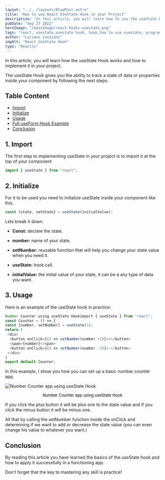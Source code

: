 ```yaml
---
layout: "../../layouts/BlogPost.astro"
title: "How to use React UseState Hook in your Project"
description: "In this article, you will learn how to use the useState Hook and how to implement it in your project."
pubDate: "Sep 27 2022"
heroImage: "/mainImage/react-hooks-usestate.png"
tags: "react, usestate,usestate hook, hook,how to use usestate, programming"
author: "Luciano Canziani"
imgAlt: "React UseState Hook"
type: "ReactJs"
---
```


In this article, you will learn how the useState Hook works and how to implement it in your project.

The useState Hook gives you the ability to track a state of data or properties inside your component by following the next steps.

## Table Content

- <a href="#Import" class="table-content-item">Import</a>
- <a href="#Initialize" class="table-content-item">Initialize</a>
- <a href="#Usage" class="table-content-item">Usage</a>
- <a href="#Full-useForm-Hook-Example" class="table-content-item">Full useForm Hook Example</a>
- <a href="#Conclusion" class="table-content-item">Conclusion</a>
<a name="Import"></a>

## 1. Import

The first step to implementing useState in your project is to import it at the top of your component

```js
import { useState } from "react";
```
<a name="Initialize"></a>

## 2. Initialize

For it to be used you need to initialize useState inside your component like this.

```js
const [state, setState] = useState(initialValue);
```

Lets break it down.

- <strong>Const:</strong> declare the state.

- <strong>number:</strong> name of your state.

- <strong>setNumber:</strong> reusable function that will help you change your state value when you need it.

- <strong>useState:</strong> hook call.

- <strong>initialValue:</strong> the initial value of your state, it can be a any type of data you want.
<a name="Usage"></a>

## 3. Usage

Here is an example of the useState hook in practice:

```js
Number Counter using useState Hookimport { useState } from "react";
const Counter = () => {
const [number, setNumber] = useState(1);
return (
 <div>
  <button onClick={() => setNumber(number +1)}>+</button>
  <span>{number}</span>
  <button onClick={() => setNumber(number -1)}>-</button>
 </div>
)
export default Counter;
```

In this example, I show you how you can set up a basic number counter app.

<img src="/gifExamples/number-counter-usestate.gif" alt="Number Counter app using useState Hook" class="img-center" />
<p style="text-align: center;font-size: 13px;color: black;">Number Counter app using useState Hook</p>

If you click the plus button it will be plus one to the state value and if you click the minus button it will be minus one.

All that by calling the setNumber function inside the onClick and determining if we want to add or decrease the state value (you can even change his value to whatever you want.)
<a name="Conclusion"></a>

## Conclusion

By reading this article you have learned the basics of the useState hook and how to apply it successfully in a functioning app.

Don't forget that the key to mastering any skill is practice!